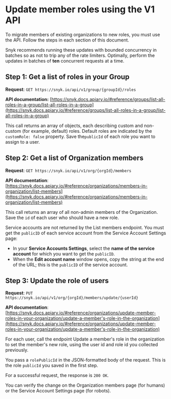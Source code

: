 # Update member roles using the V1 API

To migrate members of existing organizations to new roles, you must use the API. Follow the steps in each section of this document.

Snyk recommends running these updates with bounded concurrency in batches so as not to trip any of the rate limiters. Optimally, perform the updates in batches of **ten** concurrent requests at a time.

## Step 1: Get a list of roles in your Group

**Request**: `GET https://snyk.io/api/v1/group/{groupId}/roles`

**API documentation:** [https://snyk.docs.apiary.io/#reference/groups/list-all-roles-in-a-group/list-all-roles-in-a-group](https://snyk.docs.apiary.io/#reference/groups/list-all-roles-in-a-group/list-all-roles-in-a-group)

This call returns an array of objects, each describing custom and non-custom (for example, default) roles. Default roles are indicated by the `customRole: false` property. Save the`publicId` of each role you want to assign to a user.

## Step 2: Get a list of Organization members

**Request**: `GET https://snyk.io/api/v1/org/{orgId}/members`

**API documentation**: [https://snyk.docs.apiary.io/#reference/organizations/members-in-organization/list-members](https://snyk.docs.apiary.io/#reference/organizations/members-in-organization/list-members)

This call returns an array of all non-admin members of the Organization. Save the `id` of each user who should have a new role.

Service accounts are not returned by the List members endpoint. You must get the `publicID` of each service account from the Service Account Settings page:

* In your **Service Accounts Settings**, select the **name of the service account** for which you want to get the `publicID`.
* When the **Edit account name** window opens, copy the string at the end of the URL; this is the `publicID` of the service account.

## Step 3: Update the role of users

**Request**: `PUT https://snyk.io/api/v1/org/{orgId}/members/update/{userId}`

**API documentation**: [https://snyk.docs.apiary.io/#reference/organizations/update-member-roles-in-your-organization/update-a-member's-role-in-the-organization](https://snyk.docs.apiary.io/#reference/organizations/update-member-roles-in-your-organization/update-a-member's-role-in-the-organization)

For each user, call the endpoint Update a member's role in the organization to set the member's new role, using the user id and role id you collected previously.

You pass a `rolePublicId` in the JSON-formatted body of the request. This is the role `publicId` you saved in the first step.

For a successful request, the response is `200 OK`.

You can verify the change on the Organization members page (for humans) or the Service Account Settings page (for robots).

